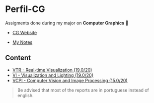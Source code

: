 # Perfil-CG

Assigments done during my major on **Computer Graphics** 👾

* [CG Website](https://uce-cg.di.uminho.pt/)

* [My Notes](https://wide-joke-855.notion.site/Computa-o-Gr-fica-MEI-ddc429380c654a6dbb7897194b0542c1)


## Content

* [VTR - Real-time Visualization (19.0/20)](VTR/)
* [VI - Visualization and Lighting (19.0/20)](VI/)
* [VCPI - Computer Vision and Image Processing (15.0/20)](VCPI/)




> Be advised that most of the reports are in portuguese instead of english.
